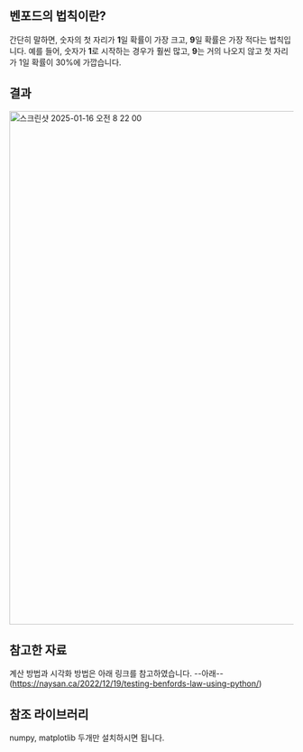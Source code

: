 ## 벤포드의 법칙이란?
간단히 말하면, 숫자의 첫 자리가 **1**일 확률이 가장 크고, **9**일 확률은 가장 적다는 법칙입니다. 예를 들어, 숫자가 **1**로 시작하는 경우가 훨씬 많고, **9**는 거의 나오지 않고 첫 자리가 1일 확률이 30%에 가깝습니다.

## 결과
<img width="910" alt="스크린샷 2025-01-16 오전 8 22 00" src="https://github.com/user-attachments/assets/a713df91-083a-4f01-a8e2-3c885117a368" />

## 참고한 자료
계산 방법과 시각화 방법은 아래 링크를 참고하였습니다.
--아래--
(https://naysan.ca/2022/12/19/testing-benfords-law-using-python/)

## 참조 라이브러리
numpy, matplotlib 두개만 설치하시면 됩니다.
